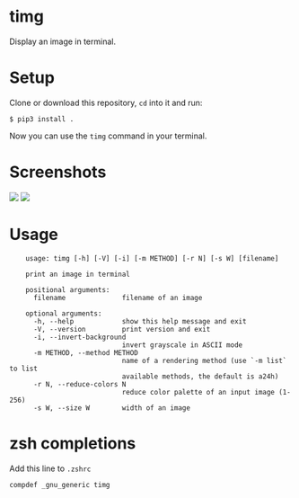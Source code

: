 # timg
Display an image in terminal.

# Setup 
Clone or download this repository, `cd` into it and run:

    $ pip3 install .

Now you can use the `timg` command in your terminal.

# Screenshots
![](https://i.imgur.com/oJbbsEe.png)
![](https://i.imgur.com/E95M3SJ.png)

# Usage
        usage: timg [-h] [-V] [-i] [-m METHOD] [-r N] [-s W] [filename]

        print an image in terminal

        positional arguments:
          filename              filename of an image

        optional arguments:
          -h, --help            show this help message and exit
          -V, --version         print version and exit
          -i, --invert-background
                                invert grayscale in ASCII mode
          -m METHOD, --method METHOD
                                name of a rendering method (use `-m list` to list
                                available methods, the default is a24h)
          -r N, --reduce-colors N
                                reduce color palette of an input image (1-256)
          -s W, --size W        width of an image

# zsh completions
Add this line to `.zshrc`

    compdef _gnu_generic timg
